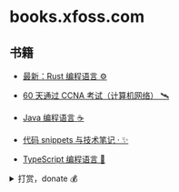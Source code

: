 # books.xfoss.com

## 书籍

- [最新：Rust 编程语言 ⚙️](https://rust-lang.xfoss.com/)

- [60 天通过 CCNA 考试（计算机网络） 🛰️](https://ccna60d.xfoss.com/)

- [Java 编程语言 ☕️](https://java.xfoss.com/)

- [代码 snippets 与技术笔记 · ✨](https://snippets.xfoss.com/)

- [TypeScript 编程语言 📃](https://ts.xfoss.com/)


<details>
    <summary>打赏，donate 💰</summary>

>
> **为何要打赏**？
>
> 由于 xfoss.com 运营需要一点开支（每年大概 ￥500）。所以如果你觉得这里的内容有帮助，那么请通过下列渠道进行打赏。
>
> 也欢迎向这个代码仓库: [gnu4cn/buy-me-a-coffee](https://github.com/gnu4cn/buy-me-a-coffee)，提交 pull requests，加入你想加入的内容。在我考虑后，可 merge 你的 pull requests。由于此网站内容会定时同步那个代码仓库的内容，因此合并的 pull requests 将接近实时显示出来。
>
>



![支付宝-Alipay: laxers@gmail.com](alipay-laxers.png)

*支付宝 - Alipay，扫码付款*




![微信支付-WeChat Pay: xfoss-com](wechat-pay-lenny.png)

*微信支付 - WeChat Pay, 扫码付款*


</details>


